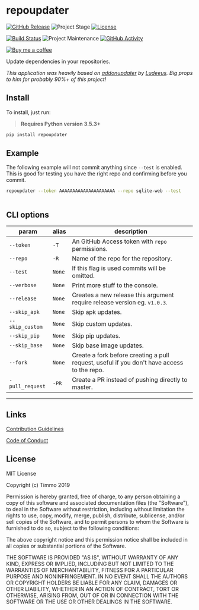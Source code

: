 # repoupdater

[![GitHub Release][releases-shield]][releases]
![Project Stage][project-stage-shield]
[![License][license-shield]](LICENSE.md)

[![Build Status][travis-shield]][travis]
![Project Maintenance][maintenance-shield]
[![GitHub Activity][commits-shield]][commits]

[![Buy me a coffee][buymeacoffee-shield]][buymeacoffee]

Update dependencies in your repositories.

*This application was heavily based on [addonupdater] by
 [Ludeeus]. Big props to him for probably 90%+ of this project!*

## Install

To install, just run:

> **Requires Python version 3.5.3+**

```bash
pip install repoupdater
```

## Example

The following example will not commit anything since `--test` is enabled. This
 is good for testing you have the right repo and confirming before you commit.

```bash
repoupdater --token AAAAAAAAAAAAAAAAAAAAA --repo sqlite-web --test
```

```bash
```

## CLI options

param | alias | description
-- | -- | --
`--token` | `-T` | An GitHub Access token with `repo` permissions.
`--repo` | `-R` | Name of the repo for the repository.
`--test` | `None` | If this flag is used commits will be omitted.
`--verbose` | `None` | Print more stuff to the console.
`--release` | `None` | Creates a new release this argument require release version eg. `v1.0.3`.
`--skip_apk` | `None` | Skip apk updates.
`--skip_custom` | `None` | Skip custom updates.
`--skip_pip` | `None` | Skip pip updates.
`--skip_base` | `None` | Skip base image updates.
`--fork` | `None` | Create a fork before creating a pull request, useful if you don't have access to the repo.
`-pull_request` | `-PR` | Create a PR instead of pushing directly to master.

***

## Links

[Contribution Guidelines][CONTRIBUTING]

[Code of Conduct][CODE_OF_CONDUCT]

## License

MIT License

Copyright (c) Timmo 2019

Permission is hereby granted, free of charge, to any person obtaining a copy
of this software and associated documentation files (the "Software"), to deal
in the Software without restriction, including without limitation the rights
to use, copy, modify, merge, publish, distribute, sublicense, and/or sell
copies of the Software, and to permit persons to whom the Software is
furnished to do so, subject to the following conditions:

The above copyright notice and this permission notice shall be included in all
copies or substantial portions of the Software.

THE SOFTWARE IS PROVIDED "AS IS", WITHOUT WARRANTY OF ANY KIND, EXPRESS OR
IMPLIED, INCLUDING BUT NOT LIMITED TO THE WARRANTIES OF MERCHANTABILITY,
FITNESS FOR A PARTICULAR PURPOSE AND NONINFRINGEMENT. IN NO EVENT SHALL THE
AUTHORS OR COPYRIGHT HOLDERS BE LIABLE FOR ANY CLAIM, DAMAGES OR OTHER
LIABILITY, WHETHER IN AN ACTION OF CONTRACT, TORT OR OTHERWISE, ARISING FROM,
OUT OF OR IN CONNECTION WITH THE SOFTWARE OR THE USE OR OTHER DEALINGS IN THE
SOFTWARE.

[addonupdater]: https://github.com/ludeeus/addonupdater
[buymeacoffee-shield]: https://www.buymeacoffee.com/assets/img/guidelines/download-assets-sm-2.svg
[buymeacoffee]: https://www.buymeacoffee.com/timmo
[CODE_OF_CONDUCT]: https://github.com/timmo001/home-panel/blob/master/.github/CODE_OF_CONDUCT.md
[commits-shield]: https://img.shields.io/github/commit-activity/y/timmo001/home-panel.svg
[commits]: https://github.com/timmo001/home-panel/commits/master
[CONTRIBUTING]: https://github.com/timmo001/home-panel/blob/master/.github/CONTRIBUTING.md
[gitlabci-shield]: https://gitlab.com/timmo/home-panel/badges/master/pipeline.svg
[gitlabci]: https://gitlab.com/timmo/home-panel/pipelines
[hass]: https://www.home-assistant.io/
[license-shield]: https://img.shields.io/github/license/timmo001/home-panel.svg
[ludeeus]: https://github.com/ludeeus
[maintenance-shield]: https://img.shields.io/maintenance/yes/2019.svg
[microbadger]: https://microbadger.com/images/timmo001/home-panel
[midnight-theme]: https://raw.githubusercontent.com/timmo001/home-panel/master/docs/resources/midnight-theme.png
[more-info-dark]: https://raw.githubusercontent.com/timmo001/home-panel/master/docs/resources/more-info-dark.png
[more-info-light]: https://raw.githubusercontent.com/timmo001/home-panel/master/docs/resources/more-info-light.png
[project-stage-shield]: https://img.shields.io/badge/project%20stage-beta-green.svg
[pulls-shield]: https://img.shields.io/docker/pulls/timmo001/home-panel.svg
[releases-shield]: https://img.shields.io/github/release/timmo001/home-panel.svg
[releases]: https://github.com/timmo001/home-panel/releases
[travis-shield]: https://travis-ci.com/timmo001/reporeleaser.svg?branch=master
[travis]: https://travis-ci.com/timmo001/reporeleaser
[version-shield]: https://images.microbadger.com/badges/version/timmo001/home-panel.svg
